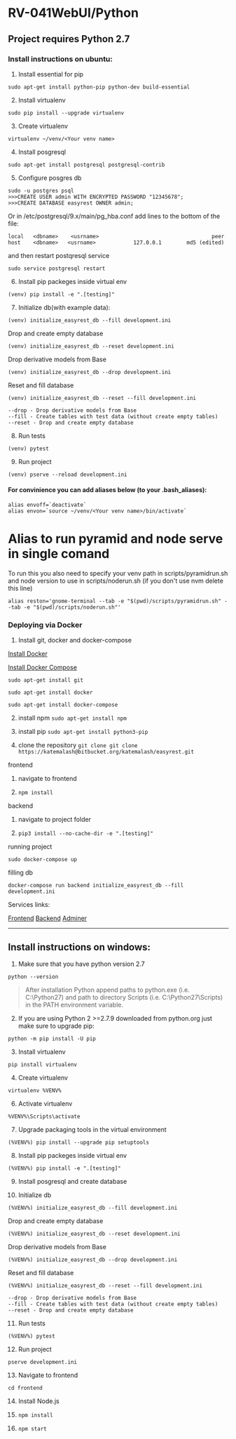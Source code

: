 # RV-041WebUI/Python

## Project requires Python 2.7

### Install instructions on ubuntu:

1. Install essential for pip

`sudo apt-get install python-pip python-dev build-essential`

2. Install virtualenv

`sudo pip install --upgrade virtualenv`

3. Create virtualenv

`virtualenv ~/venv/<Your venv name>`

4. Install posgresql

`sudo apt-get install postgresql postgresql-contrib`

5. Configure posgres db

```
sudo -u postgres psql
>>>CREATE USER admin WITH ENCRYPTED PASSWORD "12345678";
>>>CREATE DATABASE easyrest OWNER admin;
```

Or
in /etc/postgresql/9.x/main/pg_hba.conf add lines to the bottom of the file:

```
local   <dbname>    <usrname>                                    peer
host    <dbname>   <usrname>            127.0.0.1        md5 (edited)
```

and then restart postqresql service

`sudo service postgresql restart`

6. Install pip packeges inside virtual env

`(venv) pip install -e ".[testing]"`

7. Initialize db(with example data):

`(venv) initialize_easyrest_db --fill development.ini`

Drop and create empty database

`(venv) initialize_easyrest_db --reset development.ini`

Drop derivative models from Base

`(venv) initialize_easyrest_db --drop development.ini`

Reset and fill database

`(venv) initialize_easyrest_db --reset --fill development.ini`

```
--drop - Drop derivative models from Base
--fill - Create tables with test data (without create empty tables)
--reset - Drop and create empty database
```

8. Run tests

`(venv) pytest`

9. Run project

`(venv) pserve --reload development.ini`

#### For convinience you can add aliases below (to your .bash_aliases):

```
alias envoff=`deactivate`
alias envon=`source ~/venv/<Your venv name>/bin/activate`
```

# Alias to run pyramid and node serve in single comand

To run this you also need to specify your venv path in scripts/pyramidrun.sh and
node version to use in scripts/noderun.sh (if you don't use nvm delete this line)

```
alias reston='gnome-terminal --tab -e "$(pwd)/scripts/pyramidrun.sh" --tab -e "$(pwd)/scripts/noderun.sh"'
```

### Deploying via Docker

1. Install git, docker and docker-compose

[Install Docker](https://docs.docker.com/install/linux/docker-ce/ubuntu/)

[Install Docker Compose](https://docs.docker.com/compose/install/)

 `sudo apt-get install git`
 
 `sudo apt-get install docker`
 
 `sudo apt-get install docker-compose`

2. install npm
 `sudo apt-get install npm`

3. install pip
 `sudo apt-get install python3-pip`

4. clone the repository
 `git clone git clone https://katemalash@bitbucket.org/katemalash/easyrest.git`

frontend

1. navigate to frontend

2. `npm install`

backend

1. navigate to project folder

2. `pip3 install --no-cache-dir -e ".[testing]"`

running project

`sudo docker-compose up`

filling db

`docker-compose run backend initialize_easyrest_db --fill development.ini`




Services links:

[Frontend](http://127.0.0.1:8880)
[Backend](http://127.0.0.1:8881)
[Adminer](http://127.0.0.1:8882)


---

## Install instructions on windows:

1. Make sure that you have python version 2.7

`python --version`

> After installation Python append paths to python.exe (i.e. C:\Python27) and path to directory Scripts (i.e. C:\Python27\Scripts) in the PATH environment variable.

2. If you are using Python 2 >=2.7.9 downloaded from python.org just make sure to upgrade pip:

`python -m pip install -U pip`

3. Install virtualenv

`pip install virtualenv`

4. Create virtualenv

`virtualenv %VENV%`

6. Activate virtualenv

`%VENV%\Scripts\activate`

7. Upgrade packaging tools in the virtual environment

`(%VENV%) pip install --upgrade pip setuptools`

8. Install pip packeges inside virtual env

`(%VENV%) pip install -e ".[testing]"`

9. Install posgresql and create database

10. Initialize db

`(%VENV%) initialize_easyrest_db --fill development.ini`

Drop and create empty database

`(%VENV%) initialize_easyrest_db --reset development.ini`

Drop derivative models from Base

`(%VENV%) initialize_easyrest_db --drop development.ini`

Reset and fill database

`(%VENV%) initialize_easyrest_db --reset --fill development.ini`

```
--drop - Drop derivative models from Base
--fill - Create tables with test data (without create empty tables)
--reset - Drop and create empty database
```

11. Run tests

`(%VENV%) pytest`

12. Run project

`pserve development.ini`

13. Navigate to frontend

`cd frontend`

14. Install Node.js

15. `npm install`

16. `npm start`
